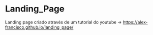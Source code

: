 # Landing_Page
Landing page criado através de um tutorial do youtube -> 
https://alex-francisco.github.io/landing_page/
